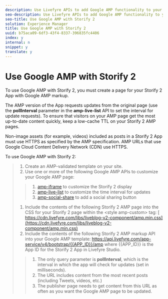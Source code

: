 ```yaml
---
description: Use Livefyre APIs to add Google AMP functionality to your Storify 2 page to keep the content interactive and SEO-friendly.
seo-description: Use Livefyre APIs to add Google AMP functionality to your Storify 2 page to keep the content interactive and SEO-friendly.
seo-title: Use Google AMP with Storify 2
solution: Experience Manager
title: Use Google AMP with Storify 2
uuid: b75aca09-6df3-43f4-8337-396835fc4406
index: y
internal: n
snippet: y
translate: y
---
```


# Use Google AMP with Storify 2

To use Google AMP with Storify 2, you must create a page for your Storify 2 App with Google AMP markup. 

The AMP version of the App requests updates from the original page (use the **pollInterval** parameter in the **amp-live-list** API to set the interval for update requests). To ensure that visitors on your AMP page get the most up-to-date content quickly, keep a low-cache TTL on your Storify 2 AMP pages.

Non-image assets (for example, videos) included as posts in a Storify 2 App must use HTTPS as specified by the AMP specification. AMP URLs that use Google Cloud Content Delivery Network (CDN) use HTTPS.

To use Google AMP with Storify 2:

>1. Create an AMP-validated template on your site.
>1. Use one or more of the following Google AMP APIs to customize your Google AMP page:
>   >1. [ amp-iframe](https://www.ampproject.org/docs/reference/components/amp-iframe) to customize the Storify 2 display
>   >1. [ amp-live-list](https://www.ampproject.org/docs/reference/components/amp-live-list) to customize the time interval for updates
>   >1. [ amp-social-share](https://www.ampproject.org/docs/reference/components/amp-social-share) to add a social sharing button
>1. Include the contents of the following Storify 2 AMP page into the CSS for your Storify 2 page within the &lt;style amp-custom&gt; tag: [ https://cdn.livefyre.com/libs/liveblog-v2-component/amp.min.css](https://cdn.livefyre.com/libs/liveblog-v2-component/amp.min.css)
>1. Include the contents of the following Storify 2 AMP markup API into your Google AMP template: https://api.livefyre.com/app-service/v4/bootstrap/{{APP_ID}}/amp where {{APP_ID}} is the App ID for the Storify 2 App in Livefyre Studio.
>   >1. The only query parameter is **pollInterval**, which is the interval in which the app will check for updates (set in milliseconds).
>   >1. The URL includes content from the most recent posts (including Tweets, videos, etc.)
>   >1. The publisher page needs to get content from this URL as often as you want the Google AMP page to be updated.
